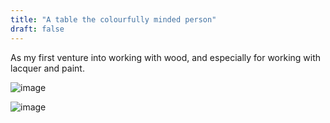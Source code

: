 ```yaml
---
title: "A table the colourfully minded person"
draft: false
---
```


As my first venture into working with wood, and especially for working with
lacquer and paint.

![image](/images/table1.jpg)

![image](/images/table2.jpg)
